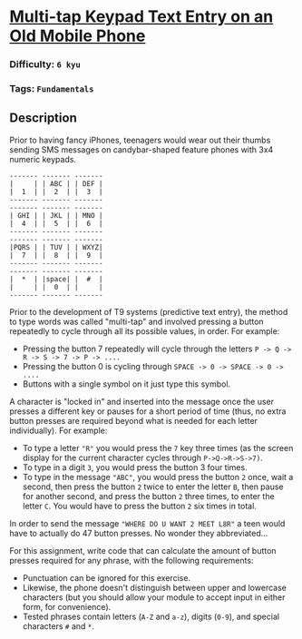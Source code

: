 # [Multi-tap Keypad Text Entry on an Old Mobile Phone](https://www.codewars.com/kata/54a2e93b22d236498400134b)

### Difficulty: `6 kyu`

### Tags: `Fundamentals`

## Description

Prior to having fancy iPhones, teenagers would wear out their thumbs sending SMS messages on candybar-shaped feature phones with 3x4 numeric keypads.

```
------- ------- -------
|     | | ABC | | DEF |
|  1  | |  2  | |  3  |
------- ------- -------
------- ------- -------
| GHI | | JKL | | MNO |
|  4  | |  5  | |  6  |
------- ------- -------
------- ------- -------
|PQRS | | TUV | | WXYZ|
|  7  | |  8  | |  9  |
------- ------- -------
------- ------- -------
|  *  | |space| |  #  |
|     | |  0  | |     |
------- ------- -------
```

Prior to the development of T9 systems (predictive text entry), the method to type words was called "multi-tap" and involved pressing a button repeatedly to cycle through all its possible values, in order. For example:

- Pressing the button 7 repeatedly will cycle through the letters `P -> Q -> R -> S -> 7 -> P -> ....`
- Pressing the button 0 is cycling through `SPACE -> 0 -> SPACE -> 0 -> ....`
- Buttons with a single symbol on it just type this symbol.

A character is "locked in" and inserted into the message once the user presses a different key or pauses for a short period of time (thus, no extra button presses are required beyond what is needed for each letter individually). For example:

- To type a letter `"R"` you would press the `7` key three times (as the screen display for the current character cycles through `P->Q->R->S->7)`.
- To type in a digit `3`, you would press the button 3 four times.
- To type in the message `"ABC"`, you would press the button `2` once, wait a second, then press the button `2` twice to enter the letter `B`, then pause for another second, and press the button `2` three times, to enter the letter `C`. You would have to press the button `2` six times in total.

In order to send the message `"WHERE DO U WANT 2 MEET L8R"` a teen would have to actually do 47 button presses. No wonder they abbreviated...

For this assignment, write code that can calculate the amount of button presses required for any phrase, with the following requirements:

- Punctuation can be ignored for this exercise.
- Likewise, the phone doesn't distinguish between upper and lowercase characters (but you should allow your module to accept input in either form, for convenience).
- Tested phrases contain letters (`A-Z` and `a-z`), digits (`0-9`), and special characters `#` and `*`.
